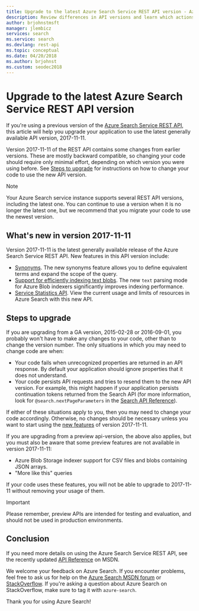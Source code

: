 ```yaml
---
title: Upgrade to the latest Azure Search Service REST API version - Azure Search
description: Review differences in API versions and learn which actions are required to migrate existing code to the newest Azure Search Service REST API version.
author: brjohnstmsft
manager: jlembicz
services: search
ms.service: search
ms.devlang: rest-api
ms.topic: conceptual
ms.date: 04/20/2018
ms.author: brjohnst
ms.custom: seodec2018
---
```

# Upgrade to the latest Azure Search Service REST API version
If you're using a previous version of the [Azure Search Service REST API](https://docs.microsoft.com/rest/api/searchservice/), this article will help you upgrade your application to use the latest generally available API version, 2017-11-11.

Version 2017-11-11 of the REST API contains some changes from earlier versions. These are mostly backward compatible, so changing your code should require only minimal effort, depending on which version you were using before. See [Steps to upgrade](#UpgradeSteps) for instructions on how to change your code to use the new API version.

> [!NOTE]
> Your Azure Search service instance supports several REST API versions, including the latest one. You can continue to use a version when it is no longer the latest one, but we recommend that you migrate your code to use the newest version.

<a name="WhatsNew"></a>

## What's new in version 2017-11-11
Version 2017-11-11 is the latest generally available release of the Azure Search Service REST API. New features in this API version include:

* [Synonyms](search-synonyms.md). The new synonyms feature allows you to define equivalent terms and expand the scope of the query.
* [Support for efficiently indexing text blobs](https://docs.microsoft.com/azure/search/search-howto-indexing-azure-blob-storage#IndexingPlainText). The new `text` parsing mode for Azure Blob indexers significantly improves indexing performance.
* [Service Statistics API](https://docs.microsoft.com/rest/api/searchservice/get-service-statistics). View the current usage and limits of resources in Azure Search with this new API.

<a name="UpgradeSteps"></a>

## Steps to upgrade
If you are upgrading from a GA version, 2015-02-28 or 2016-09-01, you probably won't have to make any changes to your code, other than to change the version number. The only situations in which you may need to change code are when:

* Your code fails when unrecognized properties are returned in an API response. By default your application should ignore properties that it does not understand.
* Your code persists API requests and tries to resend them to the new API version. For example, this might happen if your application persists continuation tokens returned from the Search API (for more information, look for `@search.nextPageParameters` in the [Search API Reference](https://docs.microsoft.com/rest/api/searchservice/Search-Documents)).

If either of these situations apply to you, then you may need to change your code accordingly. Otherwise, no changes should be necessary unless you want to start using the [new features](#WhatsNew) of version 2017-11-11.

If you are upgrading from a preview api-version, the above also applies, but you must also be aware that some preview features are not available in version 2017-11-11:

* Azure Blob Storage indexer support for CSV files and blobs containing JSON arrays.
* "More like this" queries

If your code uses these features, you will not be able to upgrade to 2017-11-11 without removing your usage of them.

> [!IMPORTANT]
> Please remember, preview APIs are intended for testing and evaluation, and should not be used in production environments.
> 
> 

## Conclusion
If you need more details on using the Azure Search Service REST API, see the recently updated [API Reference](https://docs.microsoft.com/rest/api/searchservice/) on MSDN.

We welcome your feedback on Azure Search. If you encounter problems, feel free to ask us for help on the [Azure Search MSDN forum](https://social.msdn.microsoft.com/Forums/azure/home?forum=azuresearch) or [StackOverflow](http://stackoverflow.com/). If you're asking a question about Azure Search on StackOverflow, make sure to tag it with `azure-search`.

Thank you for using Azure Search!

